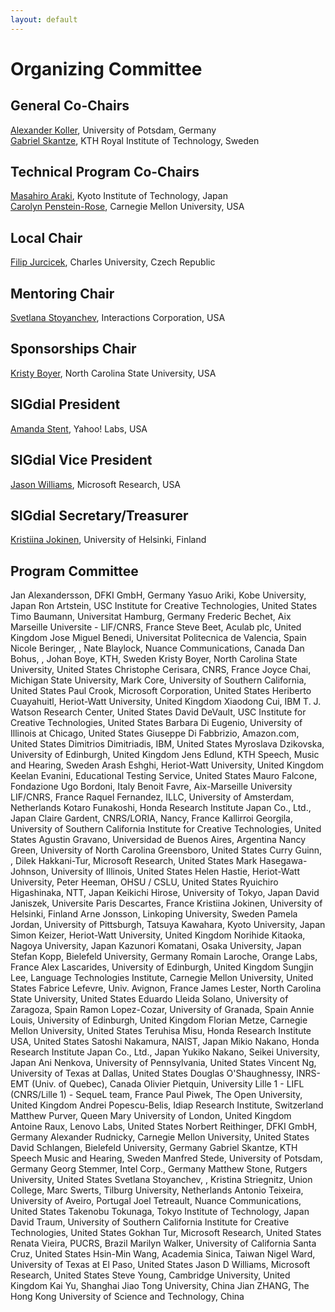 ```yaml
---
layout: default
---
```


# Organizing Committee

## General Co-Chairs

[Alexander Koller](http://www.ling.uni-potsdam.de/~koller/), University of Potsdam, Germany  
[Gabriel Skantze](http://www.speech.kth.se/~gabriel/), KTH Royal Institute of Technology, Sweden

## Technical Program Co-Chairs
[Masahiro Araki](http://www.ii.is.kit.ac.jp/araki/FSwiki/wiki.cgi?page=English+page), Kyoto Institute of Technology, Japan  
[Carolyn Penstein-Rose](http://www.cs.cmu.edu/~cprose/), Carnegie Mellon University, USA

## Local Chair
[Filip Jurcicek](http://ufal.mff.cuni.cz/filip-jurcicek), Charles University, Czech Republic

## Mentoring Chair
[Svetlana Stoyanchev](http://www.cs.columbia.edu/~sstoyanchev), Interactions Corporation, USA

## Sponsorships Chair
[Kristy Boyer](http://people.engr.ncsu.edu/keboyer), North Carolina State University, USA

## SIGdial President
[Amanda Stent](http://www.amandastent.com/), Yahoo! Labs, USA

## SIGdial Vice President
[Jason Williams](http://research.microsoft.com/en-us/people/jawillia), Microsoft Research, USA

## SIGdial Secretary/Treasurer
[Kristiina Jokinen](http://www.ling.helsinki.fi/~kjokinen/), University of Helsinki, Finland

## Program Committee
Jan Alexandersson, DFKI GmbH, Germany
Yasuo Ariki, Kobe University, Japan
Ron Artstein, USC Institute for Creative Technologies, United States
Timo Baumann, Universitat Hamburg, Germany
Frederic Bechet, Aix Marseille Universite - LIF/CNRS, France
Steve Beet, Aculab plc, United Kingdom
Jose Miguel Benedi, Universitat Politecnica de Valencia, Spain
Nicole Beringer, , 
Nate Blaylock, Nuance Communications, Canada
Dan Bohus, , 
Johan Boye, KTH, Sweden
Kristy Boyer, North Carolina State University, United States
Christophe Cerisara, CNRS, France
Joyce Chai, Michigan State University, 
Mark Core, University of Southern California, United States
Paul Crook, Microsoft Corporation, United States
Heriberto Cuayahuitl, Heriot-Watt University, United Kingdom
Xiaodong Cui, IBM T. J. Watson Research Center, United States
David DeVault, USC Institute for Creative Technologies, United States
Barbara Di Eugenio, University of Illinois at Chicago, United States
Giuseppe Di Fabbrizio, Amazon.com, United States
Dimitrios Dimitriadis, IBM, United States
Myroslava Dzikovska, University of Edinburgh, United Kingdom
Jens Edlund, KTH Speech, Music and Hearing, Sweden
Arash Eshghi, Heriot-Watt University, United Kingdom
Keelan Evanini, Educational Testing Service, United States
Mauro Falcone, Fondazione Ugo Bordoni, Italy
Benoit Favre, Aix-Marseille University LIF/CNRS, France
Raquel Fernandez, ILLC, University of Amsterdam, Netherlands
Kotaro Funakoshi, Honda Research Institute Japan Co., Ltd., Japan
Claire Gardent, CNRS/LORIA, Nancy, France
Kallirroi Georgila, University of Southern California Institute for Creative Technologies, United States
Agustin Gravano, Universidad de Buenos Aires, Argentina
Nancy Green, University of North Carolina Greensboro, United States
Curry Guinn, , 
Dilek Hakkani-Tur, Microsoft Research, United States
Mark Hasegawa-Johnson, University of Illinois, United States
Helen Hastie, Heriot-Watt University, 
Peter Heeman, OHSU / CSLU, United States
Ryuichiro Higashinaka, NTT, Japan
Keikichi Hirose, University of Tokyo, Japan
David Janiszek, Universite Paris Descartes, France
Kristiina Jokinen, University of Helsinki, Finland
Arne Jonsson, Linkoping University, Sweden
Pamela Jordan, University of Pittsburgh, 
Tatsuya Kawahara, Kyoto University, Japan
Simon Keizer, Heriot-Watt University, United Kingdom
Norihide Kitaoka, Nagoya University, Japan
Kazunori Komatani, Osaka University, Japan
Stefan Kopp, Bielefeld University, Germany
Romain Laroche, Orange Labs, France
Alex Lascarides, University of Edinburgh, United Kingdom
Sungjin Lee, Language Technologies Institute, Carnegie Mellon University, United States
Fabrice Lefevre, Univ. Avignon, France
James Lester, North Carolina State University, United States
Eduardo Lleida Solano, University of Zaragoza, Spain
Ramon Lopez-Cozar, University of Granada, Spain
Annie Louis, University of Edinburgh, United Kingdom
Florian Metze, Carnegie Mellon University, United States
Teruhisa Misu, Honda Research Institute USA, United States
Satoshi Nakamura, NAIST, Japan
Mikio Nakano, Honda Research Institute Japan Co., Ltd., Japan
Yukiko Nakano, Seikei University, Japan
Ani Nenkova, University of Pennsylvania, United States
Vincent Ng, University of Texas at Dallas, United States
Douglas O'Shaughnessy, INRS-EMT (Univ. of Quebec), Canada
Olivier Pietquin, University Lille 1 - LIFL (CNRS/Lille 1) - SequeL team, France
Paul Piwek, The Open University, United Kingdom
Andrei Popescu-Belis, Idiap Research Institute, Switzerland
Matthew Purver, Queen Mary University of London, United Kingdom
Antoine Raux, Lenovo Labs, United States
Norbert Reithinger, DFKI GmbH, Germany
Alexander Rudnicky, Carnegie Mellon University, United States
David Schlangen, Bielefeld University, Germany
Gabriel Skantze, KTH Speech Music and Hearing, Sweden
Manfred Stede, University of Potsdam, Germany
Georg Stemmer, Intel Corp., Germany
Matthew Stone, Rutgers University, United States
Svetlana Stoyanchev, , 
Kristina Striegnitz, Union College, 
Marc Swerts, Tilburg University, Netherlands
Antonio Teixeira, University of Aveiro, Portugal
Joel Tetreault, Nuance Communications, United States
Takenobu Tokunaga, Tokyo Institute of Technology, Japan
David Traum, University of Southern California Institute for Creative Technologies, United States
Gokhan Tur, Microsoft Research, United States
Renata Vieira, PUCRS, Brazil
Marilyn Walker, University of California Santa Cruz, United States
Hsin-Min Wang, Academia Sinica, Taiwan
Nigel Ward, University of Texas at El Paso, United States
Jason D Williams, Microsoft Research, United States
Steve Young, Cambridge University, United Kingdom
Kai Yu, Shanghai Jiao Tong University, China
Jian ZHANG, The Hong Kong University of Science and Technology, China
